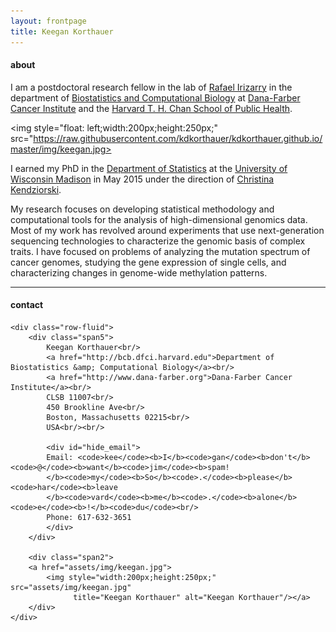```yaml
---
layout: frontpage
title: Keegan Korthauer
---
```


#### about 

I am a postdoctoral research fellow in the lab of [Rafael Irizarry](http://rafalab.dfci.harvard.edu) in the department of [Biostatistics and Computational Biology](http://bcb.dfci.harvard.edu) at [Dana-Farber Cancer Institute](http://www.dana-farber.org) and the [Harvard T. H. Chan School of Public Health](http://www.hsph.harvard.edu). 

<img style="float: left;width:200px;height:250px;" src="https://raw.githubusercontent.com/kdkorthauer/kdkorthauer.github.io/master/img/keegan.jpg>

I earned my PhD in the [Department of Statistics](http://www.stat.wisc.edu/) at the [University of Wisconsin Madison](http://www.wisc.edu) in May 2015 under the direction of [Christina Kendziorski](https://www.biostat.wisc.edu/~kendzior/). 

My research focuses on developing statistical methodology and computational tools for the analysis of high-dimensional genomics data. Most of my work has revolved around experiments that use next-generation sequencing technologies to characterize the genomic basis of complex traits. I have focused on problems of analyzing the mutation spectrum of cancer genomes, studying the gene expression of single cells, and characterizing changes in genome-wide methylation patterns.

---

<div class="container">
<h4><a name="contact"></a>contact</h4>

    <div class="row-fluid">
        <div class="span5">
            Keegan Korthauer<br/>
            <a href="http://bcb.dfci.harvard.edu">Department of Biostatistics &amp; Computational Biology</a><br/>
            <a href="http://www.dana-farber.org">Dana-Farber Cancer Institute</a><br/>
            CLSB 11007<br/>
            450 Brookline Ave<br/>
            Boston, Massachusetts 02215<br/>
            USA<br/><br/>

            <div id="hide_email">
            Email: <code>kee</code><b>I</b><code>gan</code><b>don't</b><code>@</code><b>want</b><code>jim</code><b>spam!
            </b><code>my</code><b>So</b><code>.</code><b>please</b><code>har</code><b>leave
            </b><code>vard</code><b>me</b><code>.</code><b>alone</b><code>e</code><b>!</b><code>du</code><br/>
            Phone: 617-632-3651
            </div>
        </div>

        <div class="span2">
        <a href="assets/img/keegan.jpg">
            <img style="width:200px;height:250px;" src="assets/img/keegan.jpg"
                  title="Keegan Korthauer" alt="Keegan Korthauer"/></a>
        </div>
    </div>
</div>
